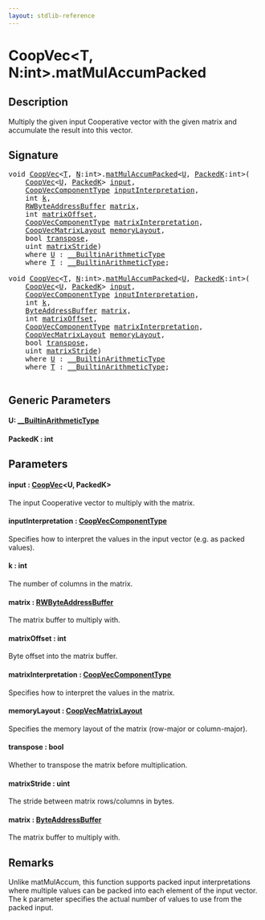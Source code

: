 ```yaml
---
layout: stdlib-reference
---
```


# CoopVec\<T, N:int\>\.matMulAccumPacked

## Description

Multiply the given input Cooperative vector with the given matrix and accumulate the result into this vector.



## Signature 

<pre>
<span class="code_keyword">void</span> <a href="../types/coopvec-04/index" class="code_type">CoopVec</a>&lt;<a href="../types/coopvec-04/index#typeparam-T" class="code_type">T</a>, <a href="../types/coopvec-04/index#decl-N" class="code_var">N</a>:<span class="code_keyword">int</span>&gt;.<a href="matmulaccumpacked-36b">matMulAccumPacked</a>&lt;<a href="matmulaccumpacked-36b#typeparam-U" class="code_type">U</a>, <a href="matmulaccumpacked-36b#decl-PackedK" class="code_var">PackedK</a>:<span class="code_keyword">int</span>&gt;(
    <a href="../types/coopvec-04/index" class="code_type">CoopVec</a>&lt;<a href="matmulaccumpacked-36b#typeparam-U" class="code_type">U</a>, <a href="matmulaccumpacked-36b#decl-PackedK" class="code_var">PackedK</a>&gt; <a href="matmulaccumpacked-36b#decl-input" class="code_param">input</a>,
    <a href="../types/coopveccomponenttype-047g/index" class="code_type">CoopVecComponentType</a> <a href="matmulaccumpacked-36b#decl-inputInterpretation" class="code_param">inputInterpretation</a>,
    <span class="code_keyword">int</span> <a href="matmulaccumpacked-36b#decl-k" class="code_param">k</a>,
    <a href="../types/rwbyteaddressbuffer-0126d/index" class="code_type">RWByteAddressBuffer</a> <a href="matmulaccumpacked-36b#decl-matrix" class="code_param">matrix</a>,
    <span class="code_keyword">int</span> <a href="matmulaccumpacked-36b#decl-matrixOffset" class="code_param">matrixOffset</a>,
    <a href="../types/coopveccomponenttype-047g/index" class="code_type">CoopVecComponentType</a> <a href="matmulaccumpacked-36b#decl-matrixInterpretation" class="code_param">matrixInterpretation</a>,
    <a href="../types/coopvecmatrixlayout-047d/index" class="code_type">CoopVecMatrixLayout</a> <a href="matmulaccumpacked-36b#decl-memoryLayout" class="code_param">memoryLayout</a>,
    <span class="code_keyword">bool</span> <a href="matmulaccumpacked-36b#decl-transpose" class="code_param">transpose</a>,
    <span class="code_keyword">uint</span> <a href="matmulaccumpacked-36b#decl-matrixStride" class="code_param">matrixStride</a>)
    <span class='code_keyword'>where</span> <a href="matmulaccumpacked-36b#typeparam-U" class="code_type">U</a> : <a href="../interfaces/0_builtinarithmetictype-029j/index" class="code_type">__BuiltinArithmeticType</a>
    <span class='code_keyword'>where</span> <a href="../types/coopvec-04/index#typeparam-T" class="code_type">T</a> : <a href="../interfaces/0_builtinarithmetictype-029j/index" class="code_type">__BuiltinArithmeticType</a>;

<span class="code_keyword">void</span> <a href="../types/coopvec-04/index" class="code_type">CoopVec</a>&lt;<a href="../types/coopvec-04/index#typeparam-T" class="code_type">T</a>, <a href="../types/coopvec-04/index#decl-N" class="code_var">N</a>:<span class="code_keyword">int</span>&gt;.<a href="matmulaccumpacked-36b">matMulAccumPacked</a>&lt;<a href="matmulaccumpacked-36b#typeparam-U" class="code_type">U</a>, <a href="matmulaccumpacked-36b#decl-PackedK" class="code_var">PackedK</a>:<span class="code_keyword">int</span>&gt;(
    <a href="../types/coopvec-04/index" class="code_type">CoopVec</a>&lt;<a href="matmulaccumpacked-36b#typeparam-U" class="code_type">U</a>, <a href="matmulaccumpacked-36b#decl-PackedK" class="code_var">PackedK</a>&gt; <a href="matmulaccumpacked-36b#decl-input" class="code_param">input</a>,
    <a href="../types/coopveccomponenttype-047g/index" class="code_type">CoopVecComponentType</a> <a href="matmulaccumpacked-36b#decl-inputInterpretation" class="code_param">inputInterpretation</a>,
    <span class="code_keyword">int</span> <a href="matmulaccumpacked-36b#decl-k" class="code_param">k</a>,
    <a href="../types/byteaddressbuffer-04b/index" class="code_type">ByteAddressBuffer</a> <a href="matmulaccumpacked-36b#decl-matrix" class="code_param">matrix</a>,
    <span class="code_keyword">int</span> <a href="matmulaccumpacked-36b#decl-matrixOffset" class="code_param">matrixOffset</a>,
    <a href="../types/coopveccomponenttype-047g/index" class="code_type">CoopVecComponentType</a> <a href="matmulaccumpacked-36b#decl-matrixInterpretation" class="code_param">matrixInterpretation</a>,
    <a href="../types/coopvecmatrixlayout-047d/index" class="code_type">CoopVecMatrixLayout</a> <a href="matmulaccumpacked-36b#decl-memoryLayout" class="code_param">memoryLayout</a>,
    <span class="code_keyword">bool</span> <a href="matmulaccumpacked-36b#decl-transpose" class="code_param">transpose</a>,
    <span class="code_keyword">uint</span> <a href="matmulaccumpacked-36b#decl-matrixStride" class="code_param">matrixStride</a>)
    <span class='code_keyword'>where</span> <a href="matmulaccumpacked-36b#typeparam-U" class="code_type">U</a> : <a href="../interfaces/0_builtinarithmetictype-029j/index" class="code_type">__BuiltinArithmeticType</a>
    <span class='code_keyword'>where</span> <a href="../types/coopvec-04/index#typeparam-T" class="code_type">T</a> : <a href="../interfaces/0_builtinarithmetictype-029j/index" class="code_type">__BuiltinArithmeticType</a>;

</pre>

## Generic Parameters

####  <a id="typeparam-U"></a>U: [\_\_BuiltinArithmeticType](../interfaces/0_builtinarithmetictype-029j/index)
####  <a id="decl-PackedK"></a>PackedK  : int

## Parameters

####  <a id="decl-input"></a>input  : [CoopVec](../types/coopvec-04/index)\<U, PackedK\>
The input Cooperative vector to multiply with the matrix.

####  <a id="decl-inputInterpretation"></a>inputInterpretation  : [CoopVecComponentType](../types/coopveccomponenttype-047g/index)
Specifies how to interpret the values in the input vector (e.g. as packed values).

####  <a id="decl-k"></a>k  : int
The number of columns in the matrix.

####  <a id="decl-matrix"></a>matrix  : [RWByteAddressBuffer](../types/rwbyteaddressbuffer-0126d/index)
The matrix buffer to multiply with.

####  <a id="decl-matrixOffset"></a>matrixOffset  : int
Byte offset into the matrix buffer.

####  <a id="decl-matrixInterpretation"></a>matrixInterpretation  : [CoopVecComponentType](../types/coopveccomponenttype-047g/index)
Specifies how to interpret the values in the matrix.

####  <a id="decl-memoryLayout"></a>memoryLayout  : [CoopVecMatrixLayout](../types/coopvecmatrixlayout-047d/index)
Specifies the memory layout of the matrix (row-major or column-major).

####  <a id="decl-transpose"></a>transpose  : bool
Whether to transpose the matrix before multiplication.

####  <a id="decl-matrixStride"></a>matrixStride  : uint
The stride between matrix rows/columns in bytes.

####  <a id="decl-matrix"></a>matrix  : [ByteAddressBuffer](../types/byteaddressbuffer-04b/index)
The matrix buffer to multiply with.


## Remarks
Unlike matMulAccum, this function supports packed input interpretations where multiple values
can be packed into each element of the input vector. The k parameter specifies the actual number of
values to use from the packed input.


